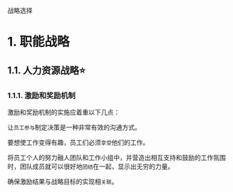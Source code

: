 战略选择

# 1. 职能战略

## 1.1. 人力资源战略:star: 

### 1.1.1. 激励和奖励机制

激励和奖励机制的实施应着重以下几点：

让`员工参与`制定决策是一种非常有效的沟通方式。

要想使工作变得有趣，员工们必须`享受`他们的工作。

将员工个人的努力融人团队和工作小组中，并营造出相互支持和鼓励的工作氛围时，团队成员就可以很好地`团结`在一起，显示出无穷的力量。

确保激励结果与战略目标的实现相`关联`。
